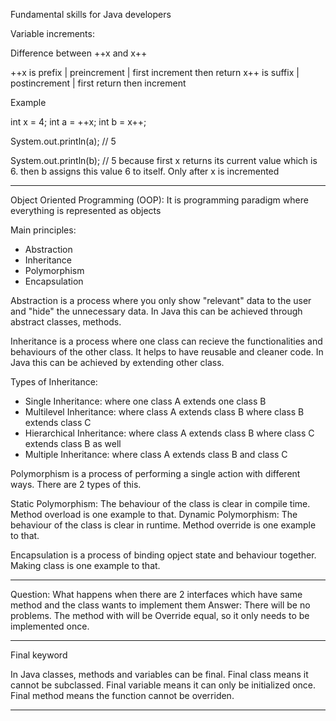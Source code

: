 Fundamental skills for Java developers

Variable increments:

Difference between ++x and x++

++x is prefix | preincrement  | first increment then return
x++ is suffix | postincrement | first return then increment

Example

int x = 4;
int a = ++x;
int b = x++;

System.out.println(a); // 5

System.out.println(b); // 5 because first x returns its current value which is 6. then b assigns this value 6 to itself. Only after x is incremented

-----
Object Oriented Programming (OOP):
It is programming paradigm where everything is represented as objects 

Main principles:
- Abstraction
- Inheritance
- Polymorphism
- Encapsulation

Abstraction is a process where you only show "relevant" data to the user and "hide" the unnecessary data. In Java this can be achieved through abstract classes, methods.

Inheritance is a process where one class can recieve the functionalities and behaviours of the other class. It helps to have reusable and cleaner code. In Java this can be achieved by extending other class. 

Types of Inheritance:
- Single Inheritance: where one class A extends one class B
- Multilevel Inheritance: where class A extends class B where class B extends class C
- Hierarchical Inheritance: where class A extends class B where class C extends class B as well
- Multiple Inheritance: where class A extends class B and class C

Polymorphism is a process of performing a single action with different ways. There are 2 types of this.

Static Polymorphism: The behaviour of the class is clear in compile time. Method overload is one example to that. 
Dynamic Polymorphism: The behaviour of the class is clear in runtime. Method override is one example to that.

Encapsulation is a process of binding opject state and behaviour together. Making class is one example to that.

------
Question: What happens when there are 2 interfaces which have same method and the class wants to implement them
Answer: There will be no problems. The method with will be Override equal, so it only needs to be implemented once.

----
Final keyword

In Java classes, methods and variables can be final. Final class means it cannot be subclassed. Final variable means it can only be initialized once. Final method means the function cannot be overriden.

----




